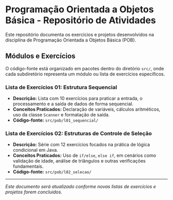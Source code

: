 # Programação Orientada a Objetos Básica - Repositório de Atividades

Este repositório documenta os exercícios e projetos desenvolvidos na disciplina de Programação Orientada a Objetos Básica (POB).

## Módulos e Exercícios

O código-fonte está organizado em pacotes dentro do diretório `src/`, onde cada subdiretório representa um módulo ou lista de exercícios específicos.

### Lista de Exercícios 01: Estrutura Sequencial

-   **Descrição:** Lista com 10 exercícios para praticar a entrada, o processamento e a saída de dados de forma sequencial.
-   **Conceitos Praticados:** Declaração de variáveis, cálculos aritméticos, uso da classe `Scanner` e formatação de saída.
-   **Código-fonte:** `src/pob/l01_sequencial/`

### Lista de Exercícios 02: Estruturas de Controle de Seleção

-   **Descrição:** Série com 12 exercícios focados na prática de lógica condicional em Java.
-   **Conceitos Praticados:** Uso de `if/else`, `else if`, em cenários como validação de idade, análise de triângulos e outras verificações fundamentais.
-   **Código-fonte:** `src/pob/l02_selecao/`

---
*Este documento será atualizado conforme novas listas de exercícios e projetos forem concluídos.*